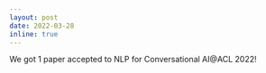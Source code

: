 ```yaml
---
layout: post
date: 2022-03-28
inline: true
---
```


We got 1 paper accepted to NLP for Conversational AI@ACL 2022!
